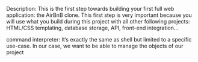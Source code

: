Description:
This is the first step towards building your first full web application: the AirBnB clone. This first step is very important because you will use what you build during this project with all other following projects: HTML/CSS templating, database storage, API, front-end integration…

command interpreter:
 It’s exactly the same as shell but limited to a specific use-case. In our case, we want to be able to manage the objects of our project


